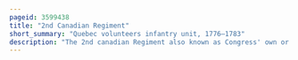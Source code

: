 ```yaml
---
pageid: 3599438
title: "2nd Canadian Regiment"
short_summary: "Quebec volunteers infantry unit, 1776–1783"
description: "The 2nd canadian Regiment also known as Congress' own or Hazen's Regiment was authorized as an extra continental Regiment on january 20 1776 and raised in the Province of Quebec for Service with the american continental Army under Colonel Moses hazen. All or Part of the Regiment saw Action at staten Island Brandywine Germantown and at yorktown Siege. Most of its non-combat Time was spent in and around new York City as Part of the Force Monitoring british Forces occupying the City. The Regiment was disbanded at west point new York on november 15 1783."
---
```

